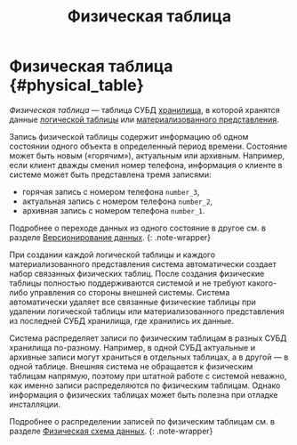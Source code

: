 ﻿---
layout: default
title: Физическая таблица
nav_order: 11
parent: Основные понятия
grand_parent: Обзор понятий, компонентов и связей
has_children: false
has_toc: false
---

# Физическая таблица {#physical_table}

_Физическая таблица_ — таблица СУБД [хранилища](../data_storage/data_storage.md), в которой хранятся данные 
[логической таблицы](../logical_table/logical_table.md)
или [материализованного представления](../materialized_view/materialized_view.md).

Запись физической таблицы 
содержит информацию об одном состоянии одного объекта в определенный период времени. Состояние может быть новым («горячим»), 
актуальным или архивным. Например, если клиент дважды сменил номер телефона, информация о клиенте в системе может быть 
представлена тремя записями: 
* горячая запись с номером телефона `number_3`,
* актуальная запись с номером телефона `number_2`,
* архивная запись с номером телефона `number_1`.

Подробнее о переходе данных из одного состояние в другое см. в разделе
[Версионирование данных](../../../working_with_system/data_upload/data_versioning/data_versioning.md).
{: .note-wrapper}

При создании каждой логической таблицы и каждого материализованного представления система
автоматически создает набор связанных физических таблиц. После создания физические таблицы полностью поддерживаются 
системой и не требуют какого-либо управления со стороны внешней системы. Система автоматически удаляет все связанные 
физические таблицы при удалении логической таблицы или материализованного представления из последней СУБД хранилища, 
где хранились их данные.

Система распределяет записи по физическим таблицам в разных СУБД хранилища по-разному. Например, в одной СУБД актуальные и 
архивные записи могут храниться в отдельных таблицах, а в другой — в одной таблице. Внешняя система не обращается 
к физическим таблицам напрямую, поэтому при штатной работе с системой неважно, как именно записи распределяются по физическим таблицам. 
Однако информация о физических таблицах может быть полезна при отладке инсталляции.

Подробнее о распределении записей по физическим таблицам см. в разделе
[Физическая схема данных](../physical_schema/physical_schema.md).
{: .note-wrapper}